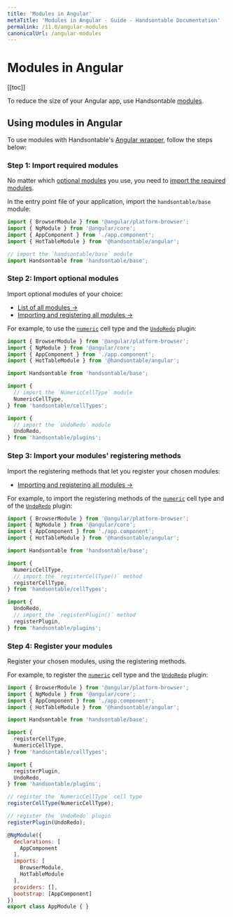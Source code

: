 ```yaml
---
title: 'Modules in Angular'
metaTitle: 'Modules in Angular - Guide - Handsontable Documentation'
permalink: /11.0/angular-modules
canonicalUrl: /angular-modules
---
```


# Modules in Angular

[[toc]]

To reduce the size of your Angular app, use Handsontable [modules](@/guides/building-and-testing/modules.md).

## Using modules in Angular

To use modules with Handsontable's [Angular wrapper](@/guides/integrate-with-angular/angular-installation.md), follow the steps below:

### Step 1: Import required modules

No matter which [optional modules](@/guides/building-and-testing/modules.md#list-of-all-modules) you use, you need to [import the required modules](@/guides/building-and-testing/modules.md#importing-required-modules).

In the entry point file of your application, import the `handsontable/base` module:
  ```js
  import { BrowserModule } from '@angular/platform-browser';
  import { NgModule } from '@angular/core';
  import { AppComponent } from './app.component';
  import { HotTableModule } from '@handsontable/angular';

  // import the `handsontable/base` module
  import Handsontable from 'handsontable/base';
  ```

### Step 2: Import optional modules

Import optional modules of your choice:

- [List of all modules &#8594;](@/guides/building-and-testing/modules.md#list-of-all-modules)
- [Importing and registering all modules &#8594;](@/guides/building-and-testing/modules.md#importing-and-registering-all-modules)

For example, to use the [`numeric`](@/guides/cell-types/numeric-cell-type.md) cell type and the [`UndoRedo`](@/api/undoRedo.md) plugin:
  ```js
  import { BrowserModule } from '@angular/platform-browser';
  import { NgModule } from '@angular/core';
  import { AppComponent } from './app.component';
  import { HotTableModule } from '@handsontable/angular';

  import Handsontable from 'handsontable/base';

  import {
    // import the `NumericCellType` module
    NumericCellType,
  } from 'handsontable/cellTypes';

  import {
    // import the `UndoRedo` module
    UndoRedo,
  } from 'handsontable/plugins';
  ```

### Step 3: Import your modules' registering methods

Import the registering methods that let you register your chosen modules:

- [Importing and registering all modules &#8594;](@/guides/building-and-testing/modules.md#importing-and-registering-all-modules)

For example, to import the registering methods of the [`numeric`](@/guides/cell-types/numeric-cell-type.md) cell type and of the [`UndoRedo`](@/api/undoRedo.md) plugin:
  ```js
  import { BrowserModule } from '@angular/platform-browser';
  import { NgModule } from '@angular/core';
  import { AppComponent } from './app.component';
  import { HotTableModule } from '@handsontable/angular';

  import Handsontable from 'handsontable/base';

  import {
    NumericCellType,
    // import the `registerCellType()` method
    registerCellType,
  } from 'handsontable/cellTypes';

  import {
    UndoRedo,
    // import the `registerPlugin()` method
    registerPlugin,
  } from 'handsontable/plugins';
  ```

### Step 4: Register your modules
Register your chosen modules, using the registering methods.

For example, to register the [`numeric`](@/guides/cell-types/numeric-cell-type.md) cell type and the [`UndoRedo`](@/api/undoRedo.md) plugin: 
  ```jsx
  import { BrowserModule } from '@angular/platform-browser';
  import { NgModule } from '@angular/core';
  import { AppComponent } from './app.component';
  import { HotTableModule } from '@handsontable/angular';

  import Handsontable from 'handsontable/base';

  import {
    registerCellType,
    NumericCellType,
  } from 'handsontable/cellTypes';

  import {
    registerPlugin,
    UndoRedo,
  } from 'handsontable/plugins';

  // register the `NumericCellType` cell type
  registerCellType(NumericCellType);

  // register the `UndoRedo` plugin
  registerPlugin(UndoRedo);

  @NgModule({
    declarations: [
      AppComponent
    ],
    imports: [
      BrowserModule,
      HotTableModule
    ],
    providers: [],
    bootstrap: [AppComponent]
  })
  export class AppModule { }
  ```
